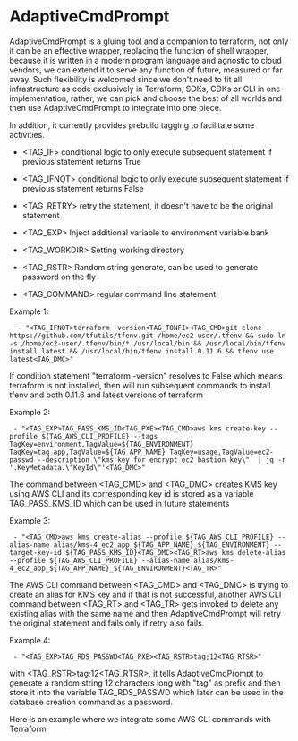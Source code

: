 # AdaptiveCmdPrompt 

AdaptiveCmdPrompt is a gluing tool and a companion to terraform, not only it can be an effective wrapper, replacing the function of shell wrapper, because it is written in a modern program language and agnostic to cloud vendors, we can extend it to serve any function of future, measured or far away.  Such flexibility is welcomed since we don't need to fit all infrastructure as code exclusively in Terraform, SDKs, CDKs or CLI in one implementation, rather, we can pick and choose the best of all worlds and then use AdaptiveCmdPrompt to integrate into one piece.  

In addition, it currently provides prebuild tagging to facilitate some activities. 

- <TAG_IF> conditional logic to only execute subsequent statement if previous statement returns True  
- <TAG_IFNOT> conditional logic to only execute subsequent statement if previous statement returns False
- <TAG_RETRY> retry the statement, it doesn't have to be the original statement

- <TAG_EXP> Inject additional variable to environment variable bank
- <TAG_WORKDIR> Setting working directory
- <TAG_RSTR> Random string generate, can be used to generate password on the fly
- <TAG_COMMAND> regular command line statement
  
  
  
Example 1:
```
  - "<TAG_IFNOT>terraform -version<TAG_TONFI><TAG_CMD>git clone https://github.com/tfutils/tfenv.git /home/ec2-user/.tfenv && sudo ln -s /home/ec2-user/.tfenv/bin/* /usr/local/bin && /usr/local/bin/tfenv install latest && /usr/local/bin/tfenv install 0.11.6 && tfenv use latest<TAG_DMC>"

```
If condition statement "terraform -version" resolves to False which means terraform is not installed, then will run subsequent commands to install tfenv and both 0.11.6 and latest versions of terraform


Example 2:

```
 - "<TAG_EXP>TAG_PASS_KMS_ID<TAG_PXE><TAG_CMD>aws kms create-key --profile ${TAG_AWS_CLI_PROFILE} --tags TagKey=environment,TagValue=${TAG_ENVIRONMENT} TagKey=tag_app,TagValue=${TAG_APP_NAME} TagKey=usage,TagValue=ec2-passwd --description \"kms key for encrypt ec2 bastion key\"  | jq -r '.KeyMetadata.\"KeyId\"'<TAG_DMC>"
```

The command between <TAG_CMD> and <TAG_DMC> creates KMS key using AWS CLI and its corresponding key id is stored as a variable TAG_PASS_KMS_ID which can be used in future statements

Example 3:

```
 - "<TAG_CMD>aws kms create-alias --profile ${TAG_AWS_CLI_PROFILE} --alias-name alias/kms-4_ec2_app_${TAG_APP_NAME}_${TAG_ENVIRONMENT} --target-key-id ${TAG_PASS_KMS_ID}<TAG_DMC><TAG_RT>aws kms delete-alias --profile ${TAG_AWS_CLI_PROFILE} --alias-name alias/kms-4_ec2_app_${TAG_APP_NAME}_${TAG_ENVIRONMENT}<TAG_TR>"
```

The AWS CLI command between <TAG_CMD> and <TAG_DMC> is trying to create an alias for KMS key and if that is not successful, another AWS CLI command between <TAG_RT> and <TAG_TR> gets invoked to delete any existing alias with the same name and then AdaptiveCmdPrompt will retry the original statement and fails only if retry also fails.


Example 4:
```
 - "<TAG_EXP>TAG_RDS_PASSWD<TAG_PXE><TAG_RSTR>tag;12<TAG_RTSR>"
```
with <TAG_RSTR>tag;12<TAG_RTSR>, it tells AdaptiveCmdPrompt to generate a random string 12 characters long with "tag" as prefix and then store it into the variable TAG_RDS_PASSWD which later can be used in the database creation command as a password.



Here is an example where we integrate some AWS CLI commands with Terraform 














